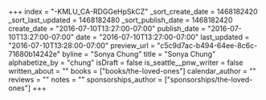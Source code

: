 +++
index = "-KMLU_CA-RDGGeHpSkCZ"
_sort_create_date = 1468182420
_sort_last_updated = 1468182480
_sort_publish_date = 1468182420
create_date = "2016-07-10T13:27:00-07:00"
publish_date = "2016-07-10T13:27:00-07:00"
date = "2016-07-10T13:27:00-07:00"
last_updated = "2016-07-10T13:28:00-07:00"
preview_url = "c5c9d7ac-b494-64ee-8c6c-71680b14242e"
byline = "Sonya Chung"
title = "Sonya Chung"
alphabetize_by = "chung"
isDraft = false
is_seattle__pnw_writer = false
written_about = ""
books = ["books/the-loved-ones"]
calendar_author = ""
reviews = ""
notes = ""
sponsorships_author = ["sponsorships/the-loved-ones"]
+++
